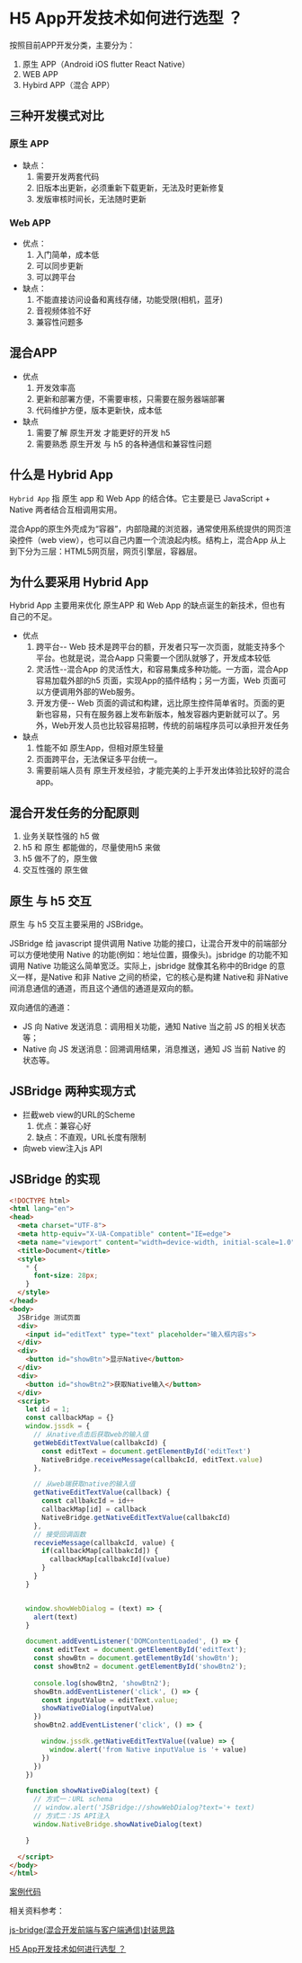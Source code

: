 # H5 App开发技术如何进行选型 ？

按照目前APP开发分类，主要分为：
  1.  原生 APP（Android iOS flutter  React Native）
  2.  WEB APP
  3.  Hybird APP（混合 APP）

## 三种开发模式对比

### 原生 APP
  - 缺点：
    1. 需要开发两套代码
    2. 旧版本出更新，必须重新下载更新，无法及时更新修复
    3. 发版审核时间长，无法随时更新

### Web APP
  - 优点：
    1. 入门简单，成本低
    2. 可以同步更新
    3. 可以跨平台
  - 缺点：
    1. 不能直接访问设备和离线存储，功能受限(相机，蓝牙)
    2. 音视频体验不好
    3. 兼容性问题多

## 混合APP
  - 优点
    1. 开发效率高
    2. 更新和部署方便，不需要审核，只需要在服务器端部署
    3. 代码维护方便，版本更新快，成本低
  - 缺点
    1. 需要了解 原生开发 才能更好的开发 h5
    2. 需要熟悉 原生开发 与 h5 的各种通信和兼容性问题

## 什么是 Hybrid App
`Hybrid App` 指 原生 app 和 Web App 的结合体。它主要是已 JavaScript + Native 两者结合互相调用实用。

混合App的原生外壳成为“容器”，内部隐藏的浏览器，通常使用系统提供的网页渲染控件（web view），也可以自己内置一个流浪起内核。结构上，混合App 从上到下分为三层：HTML5网页层，网页引擎层，容器层。

## 为什么要采用 Hybrid App

Hybrid App 主要用来优化 原生APP 和 Web App 的缺点诞生的新技术，但也有自己的不足。

  - 优点
    1. 跨平台-- Web 技术是跨平台的额，开发者只写一次页面，就能支持多个平台。也就是说，混合Aapp 只需要一个团队就够了，开发成本较低
    2. 灵活性--混合App 的灵活性大，和容易集成多种功能。一方面，混合App容易加载外部的h5 页面，实现App的插件结构；另一方面，Web 页面可以方便调用外部的Web服务。
    3. 开发方便-- Web 页面的调试和构建，远比原生控件简单省时。页面的更新也容易，只有在服务器上发布新版本，触发容器内更新就可以了。另外，Web开发人员也比较容易招聘，传统的前端程序员可以承担开发任务
  - 缺点
    1. 性能不如 原生App，但相对原生轻量
    2. 页面跨平台，无法保证多平台统一。
    3. 需要前端人员有 原生开发经验，才能完美的上手开发出体验比较好的混合app。

## 混合开发任务的分配原则
  1. 业务关联性强的 h5 做
  2. h5 和 原生 都能做的，尽量使用h5 来做
  3. h5 做不了的，原生做
  4. 交互性强的 原生做

## 原生 与 h5 交互

原生 与 h5 交互主要采用的 JSBridge。

JSBridge 给 javascript 提供调用 Native 功能的接口，让混合开发中的前端部分可以方便地使用 Native 的功能(例如：地址位置，摄像头)。jsbridge 的功能不知调用 Native 功能这么简单宽泛。实际上，jsbridge 就像其名称中的Bridge 的意义一样，是Native 和非 Native 之间的桥梁，它的核心是构建 Native和 非Native间消息通信的通道，而且这个通信的通道是双向的额。

双向通信的通道：
  - JS 向 Native 发送消息：调用相关功能，通知 Native 当之前 JS 的相关状态等；
  - Native 向 JS 发送消息：回溯调用结果，消息推送，通知 JS 当前 Native 的状态等。

## JSBridge 两种实现方式
  - 拦截web view的URL的Scheme
    1. 优点：兼容心好
    2. 缺点：不直观，URL长度有限制
  - 向web view注入js API

## JSBridge 的实现
```html
<!DOCTYPE html>
<html lang="en">
<head>
  <meta charset="UTF-8">
  <meta http-equiv="X-UA-Compatible" content="IE=edge">
  <meta name="viewport" content="width=device-width, initial-scale=1.0">
  <title>Document</title>
  <style>
    * {
      font-size: 28px;
    }
  </style>
</head>
<body>
  JSBridge 测试页面
  <div>
    <input id="editText" type="text" placeholder="输入框内容s">
  </div>
  <div> 
    <button id="showBtn">显示Native</button>
  </div>
  <div> 
    <button id="showBtn2">获取Native输入</button>
  </div>
  <script>
    let id = 1;
    const callbackMap = {}
    window.jssdk = {
      // 从native点击后获取web的输入值
      getWebEditTextValue(callbakcId) {
        const editText = document.getElementById('editText')
        NativeBridge.receiveMessage(callbakcId, editText.value)
      },

      // 从web端获取native的输入值
      getNativeEditTextValue(callback) {
        const callbakcId = id++
        callbackMap[id] = callback
        NativeBridge.getNativeEditTextValue(callbakcId)
      },
      // 接受回调函数
      recevieMessage(callbakcId, value) {
        if(callbackMap[callbakcId]) {
          callbackMap[callbakcId](value)
        }
      }
    }


    window.showWebDialog = (text) => {
      alert(text)
    }

    document.addEventListener('DOMContentLoaded', () => {
      const editText = document.getElementById('editText');
      const showBtn = document.getElementById('showBtn');
      const showBtn2 = document.getElementById('showBtn2');
      
      console.log(showBtn2, 'showBtn2');
      showBtn.addEventListener('click', () => {
        const inputValue = editText.value;
        showNativeDialog(inputValue)
      })
      showBtn2.addEventListener('click', () => {

        window.jssdk.getNativeEditTextValue((value) => {
          window.alert('from Native inputValue is '+ value)
        })
      })
    })

    function showNativeDialog(text) {
      // 方式一：URL schema 
      // window.alert('JSBridge://showWebDialog?text='+ text)
      // 方式二：JS API注入
      window.NativeBridge.showNativeDialog(text)

    }

  </script>
</body>
</html>
```
[案例代码](/src/examples/JSBridge/index.html)

相关资料参考：

  [js-bridge(混合开发前端与客户端通信)封装思路](https://blog.csdn.net/weixin_44064067/article/details/127802499)

  [H5 App开发技术如何进行选型 ？](https://mp.weixin.qq.com/s/jF9wWRKygzL2OE8Ormo-vA)